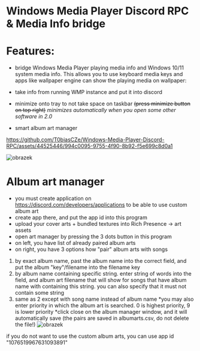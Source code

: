 # Windows Media Player Discord RPC & Media Info bridge
# Features:
* bridge Windows Media Player playing media info and Windows 10/11 system media info. This allows you to use keyboard media keys and apps like wallpaper engine can show the playing media on wallpaper:           

* take info from running WMP instance and put it into discord
* minimize onto tray to not take space on taskbar ~~(press minimize button on top right)~~ *minimizes automatically when you open some other software in 2.0*
* smart album art manager

https://github.com/T0biasCZe/Windows-Media-Player-Discord-RPC/assets/44525446/994c0095-9755-4f90-8b92-f5e699c8d0a1


![obrazek](https://user-images.githubusercontent.com/44525446/219905110-305fffc3-90f9-48e9-84b2-52595ea3bc7c.png)



# Album art manager

* you must create application on https://discord.com/developers/applications to be able to use custom album art
* create app there, and put the app id into this program
* upload your cover arts + bundled textures into Rich Presence -> art assets
* open art manager by pressing the 3 dots button in this program
* on left, you have list of already paired album arts
* on right, you have 3 options how "pair" album arts with songs
1) by exact album name, past the album name into the correct field, and put the album "key"/filename into the filename key
2) by album name containing specific string. enter string of words into the field, and album art filename that will show for songs that have album name with containing this string. you can also specify that it must not contain some string
3) same as 2 except with song name instead of album name
*you may also enter priority in which the album art is searched. 0 is highest priority, 9 is lower priority
*click close on the album manager window, and it will automatically save (the pairs are saved in albumarts.csv, do not delete the file!)
![obrazek](https://user-images.githubusercontent.com/44525446/219904571-69262432-adab-40d5-aa97-b849181924e0.png)

if you do not want to use the custom album arts, you can use app id "1076519967631093891"
